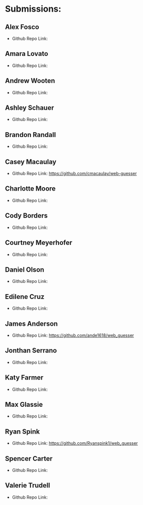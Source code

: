 # Submissions:

## Alex Fosco

* Github Repo Link:

## Amara Lovato

* Github Repo Link:

## Andrew Wooten

* Github Repo Link:

## Ashley Schauer

* Github Repo Link:

## Brandon Randall

* Github Repo Link:

## Casey Macaulay

* Github Repo Link: https://github.com/cmacaulay/web-guesser

## Charlotte Moore

* Github Repo Link:

## Cody Borders

* Github Repo Link:

## Courtney Meyerhofer

* Github Repo Link:

## Daniel Olson

* Github Repo Link:

## Edilene Cruz

* Github Repo Link:

## James Anderson

* Github Repo Link: https://github.com/ande1618/web_guesser

## Jonthan Serrano

* Github Repo Link:

## Katy Farmer

* Github Repo Link:

## Max Glassie

* Github Repo Link:

## Ryan Spink

* Github Repo Link: https://github.com/Ryanspink1/web_guesser

## Spencer Carter

* Github Repo Link:

## Valerie Trudell

* Github Repo Link:
